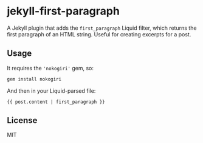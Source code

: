 # jekyll-first-paragraph

  A Jekyll plugin that adds the `first_paragraph` Liquid filter, which returns the first paragraph of an HTML string. Useful for creating excerpts for a post.

## Usage
  
  It requires the `'nokogiri'` gem, so:
  
```ruby
gem install nokogiri
```

  And then in your Liquid-parsed file:

```liquid
{{ post.content | first_paragraph }}
```

## License

  MIT
